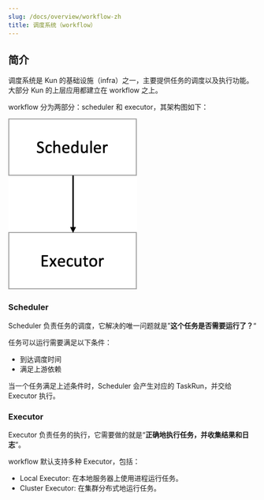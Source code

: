 ```yaml
---
slug: /docs/overview/workflow-zh
title: 调度系统（workflow）
---
```

## 简介

调度系统是 Kun 的基础设施（infra）之一，主要提供任务的调度以及执行功能。大部分 Kun 的上层应用都建立在 workflow 之上。

workflow 分为两部分：scheduler 和 executor，其架构图如下：

![workflow架构图](../static/img/workflow-arch.png)

### Scheduler

Scheduler 负责任务的调度，它解决的唯一问题就是”**这个任务是否需要运行了？**“

任务可以运行需要满足以下条件：

- 到达调度时间
- 满足上游依赖

当一个任务满足上述条件时，Scheduler 会产生对应的 TaskRun，并交给 Executor 执行。

### Executor

Executor 负责任务的执行，它需要做的就是“**正确地执行任务，并收集结果和日志**”。

workflow 默认支持多种 Executor，包括：

- Local Executor: 在本地服务器上使用进程运行任务。
- Cluster Executor: 在集群分布式地运行任务。
